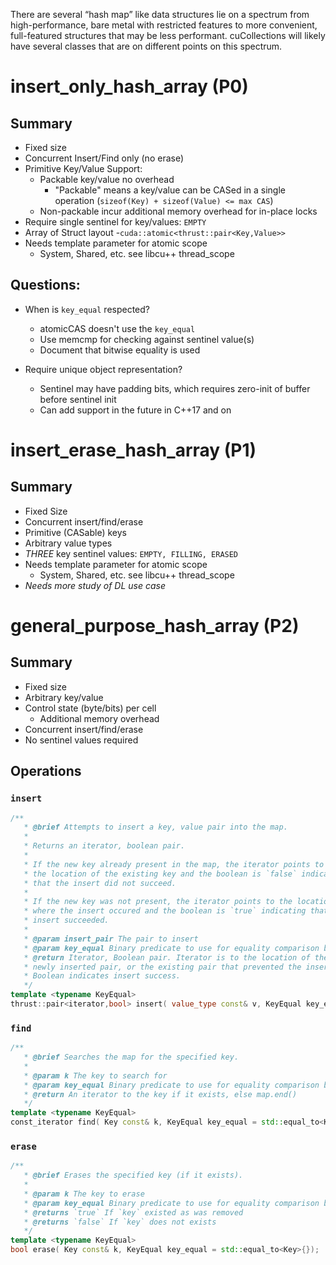 There are several “hash map” like data structures lie on a spectrum from high-performance, bare metal with restricted features to more convenient, 
full-featured structures that may be less performant. 
cuCollections will likely have several classes that are on different points on this spectrum.


# insert_only_hash_array (P0)
## Summary
- Fixed size
- Concurrent Insert/Find only (no erase)
- Primitive Key/Value Support:
   - Packable key/value no overhead
      - "Packable" means a key/value can be CASed in a single operation (`sizeof(Key) + sizeof(Value) <= max CAS`)
   - Non-packable incur additional memory overhead for in-place locks
- Require single sentinel for key/values: `EMPTY`
- Array of Struct layout 
   -`cuda::atomic<thrust::pair<Key,Value>>`
- Needs template parameter for atomic scope
   - System, Shared, etc. see libcu++ thread_scope
   
## Questions:
- When is `key_equal` respected?
  - atomicCAS doesn't use the `key_equal`
  - Use memcmp for checking against sentinel value(s)
   - Document that bitwise equality is used 
 
- Require unique object representation?
  - Sentinel may have padding bits, which requires zero-init of buffer before sentinel init
  - Can add support in the future in C++17 and on


# insert_erase_hash_array (P1)
## Summary
- Fixed Size
- Concurrent insert/find/erase
- Primitive (CASable) keys
- Arbitrary value types
- *THREE* key sentinel values: `EMPTY, FILLING, ERASED`
- Needs template parameter for atomic scope
   - System, Shared, etc. see libcu++ thread_scope
- *Needs more study of DL use case*


# general_purpose_hash_array (P2)
## Summary
- Fixed size
- Arbitrary key/value
- Control state (byte/bits) per cell
  - Additional memory overhead
- Concurrent insert/find/erase
- No sentinel values required



## Operations

### `insert`
```c++
/**
   * @brief Attempts to insert a key, value pair into the map.
   *
   * Returns an iterator, boolean pair.
   *
   * If the new key already present in the map, the iterator points to
   * the location of the existing key and the boolean is `false` indicating
   * that the insert did not succeed.
   *
   * If the new key was not present, the iterator points to the location
   * where the insert occured and the boolean is `true` indicating that the
   * insert succeeded.
   *
   * @param insert_pair The pair to insert
   * @param key_equal Binary predicate to use for equality comparison between keys
   * @return Iterator, Boolean pair. Iterator is to the location of the
   * newly inserted pair, or the existing pair that prevented the insert.
   * Boolean indicates insert success.
   */
template <typename KeyEqual> 
thrust::pair<iterator,bool> insert( value_type const& v, KeyEqual key_equal = std::equal_to<Key>{});
```
### `find`
```c++
/**
   * @brief Searches the map for the specified key.
   *
   * @param k The key to search for
   * @param key_equal Binary predicate to use for equality comparison between keys
   * @return An iterator to the key if it exists, else map.end()
   */
template <typename KeyEqual> 
const_iterator find( Key const& k, KeyEqual key_equal = std::equal_to<Key>{});
```

### `erase`

```c++
/**
   * @brief Erases the specified key (if it exists).
   *
   * @param k The key to erase
   * @param key_equal Binary predicate to use for equality comparison between keys
   * @returns `true` If `key` existed as was removed
   * @returns `false` If `key` does not exists
   */
template <typename KeyEqual> 
bool erase( Key const& k, KeyEqual key_equal = std::equal_to<Key>{});
```

